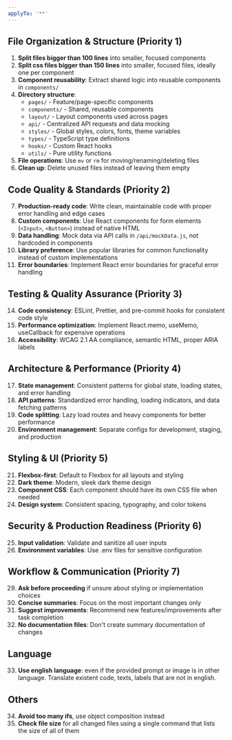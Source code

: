 ```yaml
---
applyTo: '**'
---
```


## File Organization & Structure (Priority 1)
1. **Split files bigger than 100 lines** into smaller, focused components
1. **Split css files bigger than 150 lines** into smaller, focused files, ideally one per component
2. **Component reusability**: Extract shared logic into reusable components in `components/`
3. **Directory structure**:
   - `pages/` - Feature/page-specific components
   - `components/` - Shared, reusable components  
   - `layout/` - Layout components used across pages
   - `api/` - Centralized API requests and data mocking
   - `styles/` - Global styles, colors, fonts, theme variables
   - `types/` - TypeScript type definitions
   - `hooks/` - Custom React hooks
   - `utils/` - Pure utility functions
4. **File operations**: Use `mv` or `rm` for moving/renaming/deleting files
5. **Clean up**: Delete unused files instead of leaving them empty

## Code Quality & Standards (Priority 2)
7. **Production-ready code**: Write clean, maintainable code with proper error handling and edge cases
8. **Custom components**: Use React components for form elements (`<Input>`, `<Button>`) instead of native HTML
9. **Data handling**: Mock data via API calls in `/api/mockData.js`, not hardcoded in components
10. **Library preference**: Use popular libraries for common functionality instead of custom implementations
12. **Error boundaries**: Implement React error boundaries for graceful error handling

## Testing & Quality Assurance (Priority 3)
14. **Code consistency**: ESLint, Prettier, and pre-commit hooks for consistent code style
15. **Performance optimization**: Implement React.memo, useMemo, useCallback for expensive operations
16. **Accessibility**: WCAG 2.1 AA compliance, semantic HTML, proper ARIA labels

## Architecture & Performance (Priority 4)
17. **State management**: Consistent patterns for global state, loading states, and error handling
18. **API patterns**: Standardized error handling, loading indicators, and data fetching patterns
19. **Code splitting**: Lazy load routes and heavy components for better performance
20. **Environment management**: Separate configs for development, staging, and production

## Styling & UI (Priority 5)
21. **Flexbox-first**: Default to Flexbox for all layouts and styling
22. **Dark theme**: Modern, sleek dark theme design
23. **Component CSS**: Each component should have its own CSS file when needed
24. **Design system**: Consistent spacing, typography, and color tokens

## Security & Production Readiness (Priority 6)
25. **Input validation**: Validate and sanitize all user inputs
26. **Environment variables**: Use .env files for sensitive configuration

## Workflow & Communication (Priority 7)
29. **Ask before proceeding** if unsure about styling or implementation choices
30. **Concise summaries**: Focus on the most important changes only
31. **Suggest improvements**: Recommend new features/improvements after task completion
32. **No documentation files**: Don't create summary documentation of changes

## Language
33. **Use english language**: even if the provided prompt or image is in other language. Translate existent code, texts, labels that are not in english.

## Others
34. **Avoid too many ifs**, use object composition instead
35. **Check file size** for all changed files using a single command that lists the size of all of them